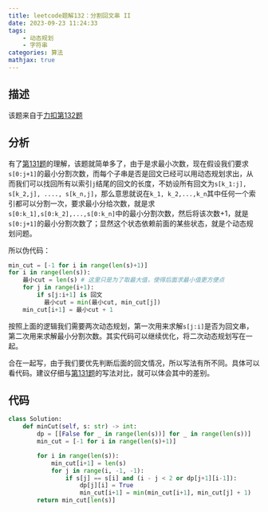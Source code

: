 ```yaml
---
title: leetcode题解132：分割回文串 II
date: 2023-09-23 11:24:33
tags:
    - 动态规划
    - 字符串
categories: 算法
mathjax: true
---
```


## 描述

该题来自于[力扣第132题](https://leetcode.cn/problems/palindrome-partitioning-ii/)

<!--more-->

## 分析

有了[第131题](https://blog.caoqinping.com/2023/06/11/leetcode题解131)的理解，该题就简单多了，由于是求最小次数，现在假设我们要求`s[0:j+1]`的最小分割次数，而每个子串是否是回文已经可以用动态规划求出，从而我们可以找回所有以索引`j`结尾的回文的长度，不妨设所有回文为`s[k_1:j], s[k_2,j], ...., s[k_n,j]`，那么意思就说在`k_1, k_2,...,k_n`其中任何一个索引都可以分割一次，要求最小分给次数，就是求`s[0:k_1],s[0:k_2],...,s[0:k_n]`中的最小分割次数，然后将该次数+1，就是`s[0:j+1]`的最小分割次数了；显然这个状态依赖前面的某些状态，就是个动态规划问题。

所以伪代码：
```python
min_cut = [-1 for i in range(len(s)+1)]
for i in range(len(s)):
    最小cut = len(s) # 这里只是为了取最大值，使得后面求最小值更方便点
    for j in range(i+1):
        if s[j:i+1] is 回文
          最小cut = min(最小cut, min_cut[j])
    min_cut[i+1] = 最小cut + 1
```

按照上面的逻辑我们需要两次动态规划，第一次用来求解`s[j:i]`是否为回文串，第二次用来求解最小分割次数。其实代码可以继续优化，将二次动态规划写在一起。

合在一起写，由于我们要优先判断后面的回文情况，所以写法有所不同。具体可以看代码。建议仔细与[第131题](https://blog.caoqinping.com/2023/06/11/leetcode题解131/#more)的写法对比，就可以体会其中的差别。

## 代码

```python
class Solution:
    def minCut(self, s: str) -> int:
        dp = [[False for _ in range(len(s))] for _ in range(len(s))]
        min_cut = [-1 for i in range(len(s)+1)]

        for i in range(len(s)):
            min_cut[i+1] = len(s)
            for j in range(i, -1, -1):
                if s[j] == s[i] and (i - j < 2 or dp[j+1][i-1]):
                    dp[j][i] = True
                    min_cut[i+1] = min(min_cut[i+1], min_cut[j] + 1)
        return min_cut[len(s)]
```